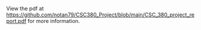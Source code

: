 View the pdf at https://github.com/notan79/CSC380_Project/blob/main/CSC_380_project_report.pdf for more information.